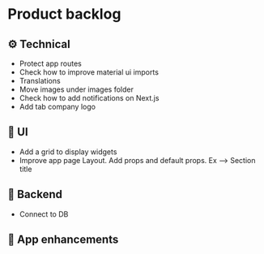# Product backlog

## ⚙️ Technical

- Protect app routes
- Check how to improve material ui imports
- Translations
- Move images under images folder
- Check how to add notifications on Next.js
- Add tab company logo

## 🎨 UI

- Add a grid to display widgets
- Improve app page Layout. Add props and default props. Ex --> Section title

## 🤖 Backend

- Connect to DB

## 🚀 App enhancements
